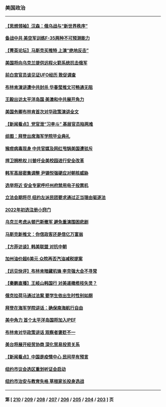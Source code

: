 ### 美国政治
---
#### [【思想领袖】汉森：俄乌战与“新世界秩序”](../../pages/ncid1078159/n13710805.md) 
#### [备战中共 美空军训练F-35两种不可预测能力](../../pages/ncid1078159/n13743980.md) 
#### [【菁英论坛】马斯克买推特 上演“绝地反击”](../../pages/ncid1078159/n13747641.md) 
#### [美国将向乌克兰提供远程火箭系统抗击俄军](../../pages/ncid1078159/n13747595.md) 
#### [前白宫官员谈见证UFO经历 敦促调查](../../pages/ncid1078159/n13747511.md) 
#### [布林肯演讲遭中共封杀 华春莹推文可畅通无阻](../../pages/ncid1078159/n13747499.md) 
#### [王毅出访太平洋岛国 美澳和中共展开角力](../../pages/ncid1078159/n13747108.md) 
#### [美国务卿布林肯首次对华政策演讲全文](../../pages/ncid1078159/n13747482.md) 
#### [【新闻看点】党官泄“习李斗” 基层官员陷两难](../../pages/ncid1078159/n13746861.md) 
#### [组图：拜登出席海军学院毕业典礼](../../pages/ncid1078159/n13747386.md) 
#### [猴痘病毒现身 中共官媒及网红甩锅美国遭驳斥](../../pages/ncid1078159/n13747230.md) 
#### [捍卫拥枪权 川普吁全美校园进行安全改革](../../pages/ncid1078159/n13747316.md) 
#### [韩军高层密集调整 尹锡悦强硬应对朝核威胁](../../pages/ncid1078159/n13747246.md) 
#### [选举将近 安全专家呼吁州府禁用电子投票机](../../pages/ncid1078159/n13747205.md) 
#### [立法会期将尽 纽约左派民团要求通过正当理由驱逐法](../../pages/ncid1078159/n13747201.md) 
#### [2022年初选注册小窍门](../../pages/ncid1078159/n13747189.md) 
#### [乌克兰考虑从顿巴斯撤军 避免重演围困悲剧](../../pages/ncid1078159/n13747156.md) 
#### [马斯克新推文：你信政客还是信亿万富翁](../../pages/ncid1078159/n13746891.md) 
#### [【方菲访谈】韩美联盟 对抗中朝](../../pages/ncid1078159/n13747013.md) 
#### [加州油价超6美元 众院再否汽油减税提案](../../pages/ncid1078159/n13747079.md) 
#### [【远见快评】布林肯暗藏机锋 李克强大会不寻常](../../pages/ncid1078159/n13747038.md) 
#### [【秦鹏直播】王岐山韩国行 对美递橄榄枝失灵？](../../pages/ncid1078159/n13746999.md) 
#### [俄克拉荷马通过法案 要学生依出生时性别如厕](../../pages/ncid1078159/n13746932.md) 
#### [拜登在海军学院讲话：确保南海航行自由](../../pages/ncid1078159/n13746988.md) 
#### [美中角力 首个太平洋岛国将加入IPEF](../../pages/ncid1078159/n13746926.md) 
#### [布林肯对华政策讲话 观察者褒贬不一](../../pages/ncid1078159/n13746806.md) 
#### [美台将展开经贸协商 深化贸易投资关系](../../pages/ncid1078159/n13746773.md) 
#### [【新闻看点】中国是疫情中心 民间早有预言](../../pages/ncid1078159/n13746190.md) 
#### [纽约市议会选区重划听证会启动](../../pages/ncid1078159/n13746392.md) 
#### [纽约市治安与教育失格 草根家长投身选战](../../pages/ncid1078159/n13746414.md) 

---
#### 第 [ [210](./210.md) / [209](./209.md) / [208](./208.md) / [207](./207.md) / [206](./206.md) / [205](./205.md) / [204](./204.md) / [203](./203.md) ] 页
